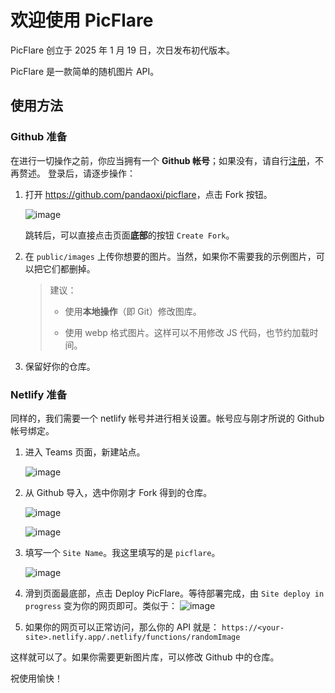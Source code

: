 # 欢迎使用 PicFlare

PicFlare 创立于 2025 年 1 月 19 日，次日发布初代版本。

PicFlare 是一款简单的随机图片 API。

## 使用方法

### Github 准备

在进行一切操作之前，你应当拥有一个 **Github 帐号**；如果没有，请自行[注册](https://github.com/join)，不再赘述。
登录后，请逐步操作：

1.   打开 <https://github.com/pandaoxi/picflare>，点击 Fork 按钮。

     ![image](https://github.com/user-attachments/assets/cb6f35cc-e73e-403d-8f4b-e56febac8b2b)

     跳转后，可以直接点击页面**底部**的按钮 `Create Fork`。

2.   在 `public/images` 上传你想要的图片。当然，如果你不需要我的示例图片，可以把它们都删掉。

     >   建议：
     >
     >   -   使用**本地操作**（即 Git）修改图库。
     >
     >   -   使用 webp 格式图片。这样可以不用修改 JS 代码，也节约加载时间。

3.   保留好你的仓库。

### Netlify 准备

同样的，我们需要一个 netlify 帐号并进行相关设置。帐号应与刚才所说的 Github 帐号绑定。

1.   进入 Teams 页面，新建站点。

     ![image](https://github.com/user-attachments/assets/029b5813-c019-4cc2-b60b-a6f15c1f9438)


2.   从 Github 导入，选中你刚才 Fork 得到的仓库。

     ![image](https://github.com/user-attachments/assets/030c3a8d-7575-4354-9043-e45cb2df553f)


     ![image](https://github.com/user-attachments/assets/7fceda7f-a054-450e-92ec-234fa5d56763)


3.   填写一个 `Site Name`。我这里填写的是 `picflare`。

     ![image](https://github.com/user-attachments/assets/75566591-4796-4ac5-8160-44ef69e50a61)


4.   滑到页面最底部，点击 Deploy PicFlare。等待部署完成，由 `Site deploy in progress` 变为你的网页即可。类似于：
     ![image](https://github.com/user-attachments/assets/e384215d-aeec-40a7-81ab-3a6380b436c7)


5.   如果你的网页可以正常访问，那么你的 API 就是：
     `https://<your-site>.netlify.app/.netlify/functions/randomImage`



这样就可以了。如果你需要更新图片库，可以修改 Github 中的仓库。

祝使用愉快！
